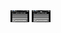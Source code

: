 <img src="https://github.com/cyb3r-luckysant/android-delelopment/blob/8b6cbecf4d9fb50349b97445adc561e4bb6f0905/web_builder_%40cyb3r-luckysant/file/1.jpg" width="30" height="20">


<img src="https://github.com/cyb3r-luckysant/android-delelopment/blob/4f79df699261703539b032edc9c25759d3b71ff4/web_builder_%40cyb3r-luckysant/file/2.jpg" width="30" height="20">
